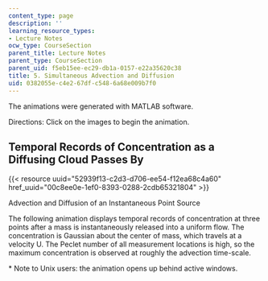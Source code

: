 ```yaml
---
content_type: page
description: ''
learning_resource_types:
- Lecture Notes
ocw_type: CourseSection
parent_title: Lecture Notes
parent_type: CourseSection
parent_uid: f5eb15ee-ec29-db1a-0157-e22a35620c38
title: 5. Simultaneous Advection and Diffusion
uid: 0382055e-c4e2-67df-c548-6a68e009b7f0
---
```


The animations were generated with MATLAB software.

Directions: Click on the images to begin the animation.

Temporal Records of Concentration as a Diffusing Cloud Passes By
----------------------------------------------------------------

{{< resource uuid="52939f13-c2d3-d706-ee54-f12ea68c4a60" href_uuid="00c8ee0e-1ef0-8393-0288-2cdb65321804" >}}

Advection and Diffusion of an Instantaneous Point Source

The following animation displays temporal records of concentration at three points after a mass is instantaneously released into a uniform flow. The concentration is Gaussian about the center of mass, which travels at a velocity U. The Peclet number of all measurement locations is high, so the maximum concentration is observed at roughly the advection time-scale.

\* Note to Unix users: the animation opens up behind active windows.